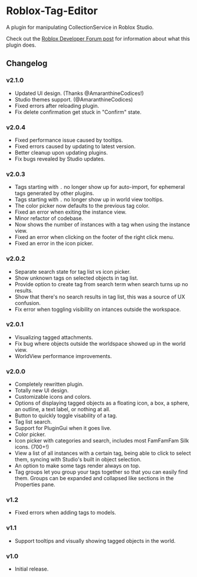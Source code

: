 # Roblox-Tag-Editor
A plugin for manipulating CollectionService in Roblox Studio.

Check out the [Roblox Developer Forum post](https://devforum.roblox.com/t/tag-editor-plugin/101465) for information about what this plugin does.

## Changelog

### **v2.1.0**

- Updated UI design. (Thanks @AmaranthineCodices!)
- Studio themes support. (@AmaranthineCodices)
- Fixed errors after reloading plugin.
- Fix delete confirmation get stuck in "Confirm" state.

### v2.0.4

- Fixed performance issue caused by tooltips.
- Fixed errors caused by updating to latest version.
- Better cleanup upon updating plugins.
- Fix bugs revealed by Studio updates.

### v2.0.3

- Tags starting with `.` no longer show up for auto-import, for ephemeral tags generated by other plugins.
- Tags starting with `.` no longer show up in world view tooltips.
- The color picker now defaults to the previous tag color.
- Fixed an error when exiting the instance view.
- Minor refactor of codebase.
- Now shows the number of instances with a tag when using the instance view.
- Fixed an error when clicking on the footer of the right click menu.
- Fixed an error in the icon picker.

### v2.0.2

- Separate search state for tag list vs icon picker.
- Show unknown tags on selected objects in tag list.
- Provide option to create tag from search term when search turns up no results.
- Show that there's no search results in tag list, this was a source of UX confusion.
- Fix error when toggling visibility on intances outside the workspace.

### v2.0.1

- Visualizing tagged attachments.
- Fix bug where objects outside the worldspace showed up in the world view.
- WorldView performance improvements.

### **v2.0.0**

- Completely rewritten plugin.
- Totally new UI design.
- Customizable icons and colors.
- Options of displaying tagged objects as a floating icon, a box, a sphere, an outline, a text label, or nothing at all.
- Button to quickly toggle visability of a tag.
- Tag list search.
- Support for PluginGui when it goes live.
- Color picker.
- Icon picker with categories and search, includes most FamFamFam Silk icons. (700+!)
- View a list of all instances with a certain tag, being able to click to select them, syncing with Studio's built in object selection.
- An option to make some tags render always on top.
- Tag groups let you group your tags together so that you can easily find them. Groups can be expanded and collapsed like sections in the Properties pane.

### v1.2
- Fixed errors when adding tags to models.
### v1.1
- Support tooltips and visually showing tagged objects in the world.
### v1.0
- Initial release.
